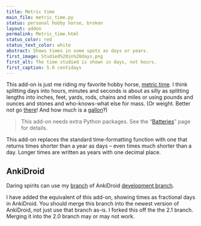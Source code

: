 ```yaml
---
title: Metric time
main_file: metric_time.py
status: personal hobby horse, broken
layout: addon
permalink: Metric_time.html
status_color: red
status_text_color: white
abstract: Shows times in some spots as days or years.
first_image: Studied%20in%20days.png
first_alt: The time studied is shown in days, not hours.
first_caption: 5.6 centidays
---
```

This add-on is just me riding my favorite hobby horse,
[metric time](http://en.wikipedia.org/wiki/Decimal_time#Fractional_days).
I think splitting days into hours, minutes and seconds is about as
silly as splitting lengths into inches, feet, yards, rods, chains and
miles or using pounds and ounces and stones and who-knows-what else for
mass. (Or weight. Better not go
[there](http://en.wikipedia.org/wiki/Slug_(mass))! And how much is a
[gallon](http://en.wikipedia.org/wiki/Gallon)‽)

<blockquote class="nb">
This add-on needs extra Python packages. See the
<q><a href="Batteries.html">Batteries</a></q> page for details.
</blockquote>

This add-on replaces the standard time-formatting function with one
that returns times shorter than a year as days – even times much
shorter than a day. Longer times are written as years with one decimal
place.

## AnkiDroid

Daring spirits can use my
[branch](https://github.com/ospalh/Anki-Android/tree/feature-metric-time)
of AnkiDroid
[development branch](https://github.com/ankidroid/Anki-Android/tree/v2.1-dev).

I have added the equivalent of this add-on, showing times as fractional
days in AnkiDroid. You should merge this branch into the newest
version of AnkiDroid, not just use that branch as-is. I forked this off
the the 2.1 branch. Merging it into the 2.0 branch may or
may not work.

